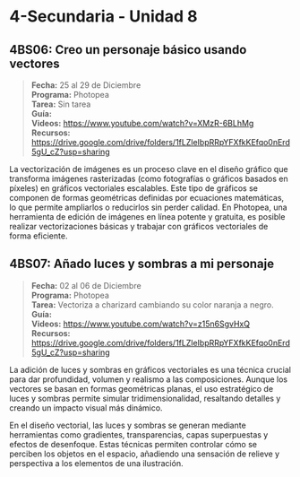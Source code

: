 # 4-Secundaria - Unidad 8

## 4BS06: Creo un personaje básico usando vectores

> <i class="bi bi-calendar"></i> **Fecha:** 25 al 29 de Diciembre<br><i class="bi bi-laptop"></i> **Programa:** Photopea<br><i class="bi bi-clipboard-check"></i> **Tarea:** Sin tarea<br> <i class="bi bi-card-checklist"></i> **Guía:** <br><i class="bi bi-youtube txt-red"></i> **Videos:** https://www.youtube.com/watch?v=XMzR-6BLhMg <br><i class="bi bi-files"></i> **Recursos:** https://drive.google.com/drive/folders/1fLZleIbpRRpYFXfkKEfqo0nErd5gU_cZ?usp=sharing

La vectorización de imágenes es un proceso clave en el diseño gráfico que transforma imágenes rasterizadas (como fotografías o gráficos basados en píxeles) en gráficos vectoriales escalables. Este tipo de gráficos se componen de formas geométricas definidas por ecuaciones matemáticas, lo que permite ampliarlos o reducirlos sin perder calidad. En Photopea, una herramienta de edición de imágenes en línea potente y gratuita, es posible realizar vectorizaciones básicas y trabajar con gráficos vectoriales de forma eficiente.

<div class="currentTheme">

## 4BS07: Añado luces y sombras a mi personaje

> <i class="bi bi-calendar"></i> **Fecha:** 02 al 06 de Diciembre<br><i class="bi bi-laptop"></i> **Programa:** Photopea<br><i class="bi bi-clipboard-check"></i> **Tarea:** Vectoriza a charizard cambiando su color naranja a negro.<br> <i class="bi bi-card-checklist"></i> **Guía:** <br><i class="bi bi-youtube txt-red"></i> **Videos:** https://www.youtube.com/watch?v=z15n6SgvHxQ <br><i class="bi bi-files"></i> **Recursos:** https://drive.google.com/drive/folders/1fLZleIbpRRpYFXfkKEfqo0nErd5gU_cZ?usp=sharing

La adición de luces y sombras en gráficos vectoriales es una técnica crucial para dar profundidad, volumen y realismo a las composiciones. Aunque los vectores se basan en formas geométricas planas, el uso estratégico de luces y sombras permite simular tridimensionalidad, resaltando detalles y creando un impacto visual más dinámico.

En el diseño vectorial, las luces y sombras se generan mediante herramientas como gradientes, transparencias, capas superpuestas y efectos de desenfoque. Estas técnicas permiten controlar cómo se perciben los objetos en el espacio, añadiendo una sensación de relieve y perspectiva a los elementos de una ilustración.

</div>
